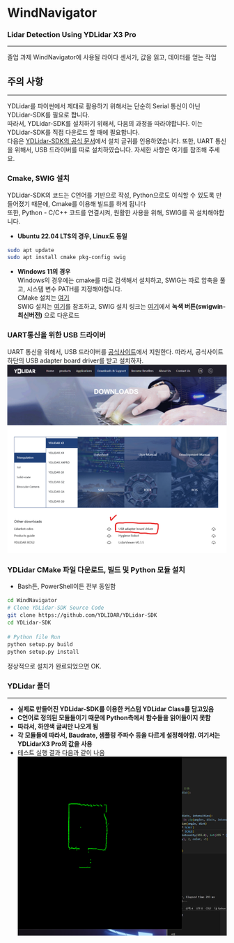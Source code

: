 # WindNavigator
### Lidar Detection Using YDLidar X3 Pro
---
졸업 과제 WindNavigator에 사용될 라이다 센서가, 값을 읽고, 데이터를 얻는 작업 <br>


## 주의 사항
---
YDLidar를 파이썬에서 제대로 활용하기 위해서는 단순히 Serial 통신이 아닌 YDLidar-SDK를 필요로 합니다.<br>
따라서, YDLidar-SDK를 설치하기 위해서, 다음의 과정을 따라야합니다. 이는 YDLidar-SDK를 직접 다운로드 할 때에 필요합니다. <br>
다음은 [YDLidar-SDK의 공식 문서](https://github.com/YDLIDAR/YDLidar-SDK/blob/master/doc/howto/how_to_build_and_install.md)에서 설치 글귀를 인용하였습니다. 
또한, UART 통신을 위해서, USB 드라이버를 따로 설치하였습니다. 자세한 사항은 여기를 참조해 주세요.

### Cmake, SWIG 설치
YDLidar-SDK의 코드는 C언어를 기반으로 작성, Python으로도 이식할 수 있도록 만들어졌기 때문에, Cmake를 이용해 빌드를 하게 됩니다 <br>
또한, Python - C/C++ 코드를 연결시켜, 원활한 사용을 위해, SWIG를 꼭 설치해야합니다.
- **Ubuntu 22.04 LTS의 경우, Linux도 동일**
```bash
sudo apt update
sudo apt install cmake pkg-config swig
```
- **Windows 11의 경우**<br>
Windows의 경우에는 cmake를 따로 검색해서 설치하고, SWIG는 따로 압축을 풀고, 시스템 변수 PATH를 지정해야합니다.<br>
CMake 설치는 [여기](https://velog.io/@labghost/Window-Cmake-install) <br>
SWIG 설치는 [여기](https://www.youtube.com/watch?v=c6O_6_FbBnk&ab_channel=ITSH%21TS)를 참조하고, SWIG 설치 링크는 [여기](https://sourceforge.net/projects/swig/files/)에서 **녹색 버튼(swigwin-최신버전)** 으로 다운로드 <br>

### UART통신을 위한 USB 드라이버 
UART 통신을 위해서, USB 드라이버를 [공식사이트](https://www.ydlidar.com/service_support)에서 지원한다. 따라서, 공식사이트 하단의 USB adapter board driver를 받고 설치하자.
![페이지 위치](image/위치1.png)

### YDLidar CMake 파일 다운로드, 빌드 및 Python 모듈 설치
- Bash든, PowerShell이든 전부 동일함
```bash
cd WindNavigator
# Clone YDLidar-SDK Source Code 
git clone https://github.com/YDLIDAR/YDLidar-SDK
cd YDLidar-SDK

# Python file Run
python setup.py build
python setup.py install
```
정상적으로 설치가 완료되었으면 OK.

### YDLidar 폴더
---
- **실제로 만들어진 YDLidar-SDK를 이용한 커스텀 YDLidar Class를 담고있음**
- **C언어로 정의된 모듈들이기 때문에 Python측에서 함수들을 읽어들이지 못함**
- **따라서, 하얀색 글씨만 나오게 됨**
- **각 모듈들에 따라서, Baudrate, 샘플링 주파수 등을 다르게 설정해야함. 여기서는 YDLidarX3 Pro의 값을 사용**
- 테스트 실행 결과 다음과 같이 나옴
  ![결과사진1](image/결과사진1.png)

